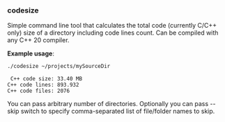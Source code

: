 ### codesize

Simple command line tool that calculates the total code (currently C/C++ only) size of a directory including code lines count. Can be compiled with any C++ 20 compiler.

**Example usage**:

```bash
./codesize ~/projects/mySourceDir
```

```
 C++ code size: 33.40 MB
C++ code lines: 893.932
C++ code files: 2076
```

You can pass arbitrary number of directories.
Optionally you can pass --skip switch to specify comma-separated list of file/folder names to skip.
